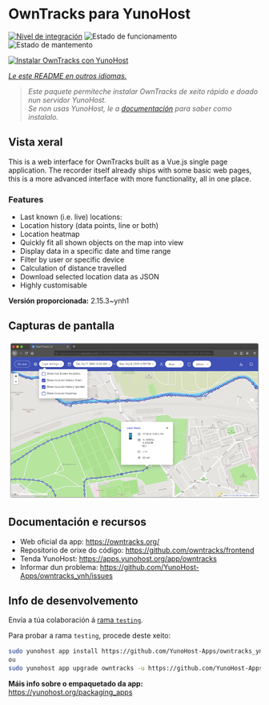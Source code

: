 <!--
NOTA: Este README foi creado automáticamente por <https://github.com/YunoHost/apps/tree/master/tools/readme_generator>
NON debe editarse manualmente.
-->

# OwnTracks para YunoHost

[![Nivel de integración](https://dash.yunohost.org/integration/owntracks.svg)](https://dash.yunohost.org/appci/app/owntracks) ![Estado de funcionamento](https://ci-apps.yunohost.org/ci/badges/owntracks.status.svg) ![Estado de mantemento](https://ci-apps.yunohost.org/ci/badges/owntracks.maintain.svg)

[![Instalar OwnTracks con YunoHost](https://install-app.yunohost.org/install-with-yunohost.svg)](https://install-app.yunohost.org/?app=owntracks)

*[Le este README en outros idiomas.](./ALL_README.md)*

> *Este paquete permíteche instalar OwnTracks de xeito rápido e doado nun servidor YunoHost.*  
> *Se non usas YunoHost, le a [documentación](https://yunohost.org/install) para saber como instalalo.*

## Vista xeral

This is a web interface for OwnTracks built as a Vue.js single page application. The recorder itself already ships with some basic web pages, this is a more advanced interface with more functionality, all in one place.

### Features

- Last known (i.e. live) locations:
- Location history (data points, line or both)
- Location heatmap
- Quickly fit all shown objects on the map into view
- Display data in a specific date and time range
- Filter by user or specific device
- Calculation of distance travelled
- Download selected location data as JSON
- Highly customisable


**Versión proporcionada:** 2.15.3~ynh1

## Capturas de pantalla

![Captura de pantalla de OwnTracks](./doc/screenshots/screenshot.png)

## Documentación e recursos

- Web oficial da app: <https://owntracks.org/>
- Repositorio de orixe do código: <https://github.com/owntracks/frontend>
- Tenda YunoHost: <https://apps.yunohost.org/app/owntracks>
- Informar dun problema: <https://github.com/YunoHost-Apps/owntracks_ynh/issues>

## Info de desenvolvemento

Envía a túa colaboración á [rama `testing`](https://github.com/YunoHost-Apps/owntracks_ynh/tree/testing).

Para probar a rama `testing`, procede deste xeito:

```bash
sudo yunohost app install https://github.com/YunoHost-Apps/owntracks_ynh/tree/testing --debug
ou
sudo yunohost app upgrade owntracks -u https://github.com/YunoHost-Apps/owntracks_ynh/tree/testing --debug
```

**Máis info sobre o empaquetado da app:** <https://yunohost.org/packaging_apps>
